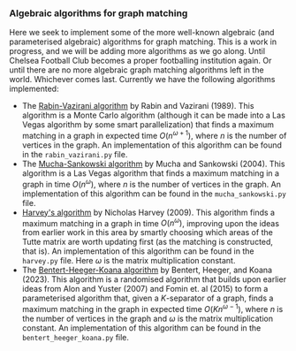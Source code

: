### Algebraic algorithms for graph matching
Here we seek to implement some of the more well-known algebraic (and parameterised algebraic) algorithms for graph matching.
This is a work in progress, and we will be adding more algorithms as we go along. Until Chelsea Football Club becomes a
proper footballing institution again. Or until there are no more algebraic graph matching algorithms left in the world.
Whichever comes last. Currently we have the following algorithms implemented:
* The [Rabin-Vazirani algorithm](https://web.eecs.umich.edu/~pettie/matching/Rabin-Vazirani-randomized-maximum-matching.pdf)
    by Rabin and Vazirani (1989). This algorithm is a Monte Carlo algorithm (although it can be made into a Las Vegas algorithm
    by some smart parallelization) that finds a maximum matching in a graph in expected time $O(n^{\omega+1})$, where $n$ is
    the number of vertices in the graph. An implementation of this algorithm can be found in the `rabin_vazirani.py` file.
* The [Mucha-Sankowski algorithm](https://web.eecs.umich.edu/~pettie/matching/Mucha-Sankowski-maximum-matching.pdf) by
    Mucha and Sankowski (2004). This algorithm is a Las Vegas algorithm that finds a maximum matching in a graph in time
    $O(n^{\omega})$, where $n$ is the number of vertices in the graph. An implementation of this algorithm can be found in
    the `mucha_sankowski.py` file.
* [Harvey's algorithm](https://web.eecs.umich.edu/~pettie/matching/Harvey-maximum-matching-j-version.pdf) by Nicholas Harvey
    (2009). This algorithm finds a maximum matching in a graph in time $O(n^{\omega})$, improving upon the ideas from earlier
    work in this area by smartly choosing which areas of the Tutte matrix are worth updating first (as the matching is
    constructed, that is). An implementation of this algorithm can be found in the `harvey.py` file. Here $\omega$
    is the matrix multiplication constant.
* The [Bentert-Heeger-Koana algorithm](https://drops.dagstuhl.de/entities/document/10.4230/LIPIcs.ESA.2023.16) by Bentert, 
    Heeger, and Koana (2023). This algorithm is a randomised algorithm that builds upon earlier ideas from Alon and Yuster
    (2007) and Fomin et. al (2015) to form a parameterised algorithm that, given a $K$-separator of a graph, finds a maximum
    matching in the graph in expected time $O(Kn^{\omega-1})$, where $n$ is the number of vertices in the graph and $\omega$
    is the matrix multiplication constant. An implementation of this algorithm can be found in the `bentert_heeger_koana.py`
    file.